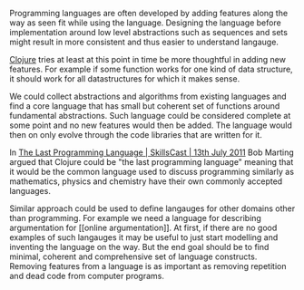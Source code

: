 Programming languages are often developed by adding features along the way as seen fit while using the language. Designing the language before implementation around low level abstractions such as sequences and sets might result in more consistent and thus easier to understand langauge.

[Clojure](https://clojure.org/) tries at least at this point in time be more thoughtful in adding new features. For example if some function works for one kind of data structure, it should work for all datastructures for which it makes sense.

We could collect abstractions and algorithms from existing languages and find a core language that has small but coherent set of functions around fundamental abstractions. Such language could be considered complete at some point and no new features would then be added. The language would then on only evolve through the code libraries that are written for it.

In [The Last Programming Language | SkillsCast | 13th July 2011](https://skillsmatter.com/skillscasts/2323-bobs-last-language) Bob Marting argued that Clojure could be "the last programming language" meaning that it would be the common language used to discuss programming similarly as mathematics, physics and chemistry have their own commonly accepted languages.

Similar approach could be used to define langauges for other domains other than programming. For example we need a language for describing argumentation for [[online argumentation]]. At first, if there are no good examples of such langauges it may be useful to just start modelling and inventing the language on the way. But the end goal should be to find minimal, coherent and comprehensive set of language constructs. Removing features from a language is as important as removing repetition and dead code from computer programs.